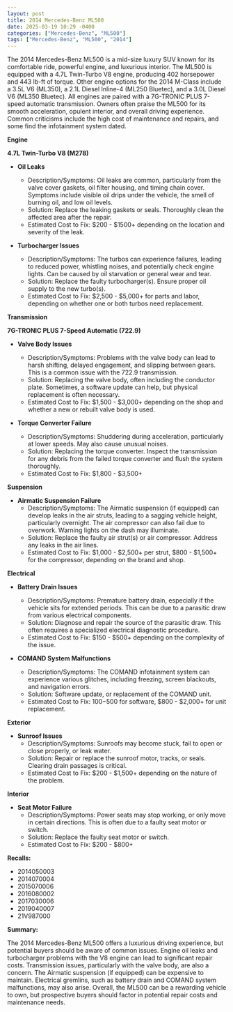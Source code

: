 ```yaml
---
layout: post
title: 2014 Mercedes-Benz ML500
date: 2025-03-19 10:29 -0400
categories: ["Mercedes-Benz", "ML500"]
tags: ["Mercedes-Benz", "ML500", "2014"]
---
```

The 2014 Mercedes-Benz ML500 is a mid-size luxury SUV known for its comfortable ride, powerful engine, and luxurious interior. The ML500 is equipped with a 4.7L Twin-Turbo V8 engine, producing 402 horsepower and 443 lb-ft of torque. Other engine options for the 2014 M-Class include a 3.5L V6 (ML350), a 2.1L Diesel Inline-4 (ML250 Bluetec), and a 3.0L Diesel V6 (ML350 Bluetec). All engines are paired with a 7G-TRONIC PLUS 7-speed automatic transmission. Owners often praise the ML500 for its smooth acceleration, opulent interior, and overall driving experience. Common criticisms include the high cost of maintenance and repairs, and some find the infotainment system dated.

**Engine**

**4.7L Twin-Turbo V8 (M278)**

*   **Oil Leaks**
    *   Description/Symptoms: Oil leaks are common, particularly from the valve cover gaskets, oil filter housing, and timing chain cover. Symptoms include visible oil drips under the vehicle, the smell of burning oil, and low oil levels.
    *   Solution: Replace the leaking gaskets or seals. Thoroughly clean the affected area after the repair.
    *   Estimated Cost to Fix: $200 - $1500+ depending on the location and severity of the leak.

*   **Turbocharger Issues**
    *   Description/Symptoms: The turbos can experience failures, leading to reduced power, whistling noises, and potentially check engine lights. Can be caused by oil starvation or general wear and tear.
    *   Solution: Replace the faulty turbocharger(s). Ensure proper oil supply to the new turbo(s).
    *   Estimated Cost to Fix: $2,500 - $5,000+ for parts and labor, depending on whether one or both turbos need replacement.

**Transmission**

**7G-TRONIC PLUS 7-Speed Automatic (722.9)**

*   **Valve Body Issues**
    *   Description/Symptoms: Problems with the valve body can lead to harsh shifting, delayed engagement, and slipping between gears. This is a common issue with the 722.9 transmission.
    *   Solution: Replacing the valve body, often including the conductor plate. Sometimes, a software update can help, but physical replacement is often necessary.
    *   Estimated Cost to Fix: $1,500 - $3,000+ depending on the shop and whether a new or rebuilt valve body is used.

*   **Torque Converter Failure**
    *   Description/Symptoms: Shuddering during acceleration, particularly at lower speeds. May also cause unusual noises.
    *   Solution: Replacing the torque converter. Inspect the transmission for any debris from the failed torque converter and flush the system thoroughly.
    *   Estimated Cost to Fix: $1,800 - $3,500+

**Suspension**

*   **Airmatic Suspension Failure**
    *   Description/Symptoms: The Airmatic suspension (if equipped) can develop leaks in the air struts, leading to a sagging vehicle height, particularly overnight. The air compressor can also fail due to overwork. Warning lights on the dash may illuminate.
    *   Solution: Replace the faulty air strut(s) or air compressor. Address any leaks in the air lines.
    *   Estimated Cost to Fix: $1,000 - $2,500+ per strut, $800 - $1,500+ for the compressor, depending on the brand and shop.

**Electrical**

*   **Battery Drain Issues**
    *   Description/Symptoms: Premature battery drain, especially if the vehicle sits for extended periods. This can be due to a parasitic draw from various electrical components.
    *   Solution: Diagnose and repair the source of the parasitic draw. This often requires a specialized electrical diagnostic procedure.
    *   Estimated Cost to Fix: $150 - $500+ depending on the complexity of the issue.

*   **COMAND System Malfunctions**
    *   Description/Symptoms: The COMAND infotainment system can experience various glitches, including freezing, screen blackouts, and navigation errors.
    *   Solution: Software update, or replacement of the COMAND unit.
    *   Estimated Cost to Fix: $100-$500 for software, $800 - $2,000+ for unit replacement.

**Exterior**

*   **Sunroof Issues**
    *   Description/Symptoms: Sunroofs may become stuck, fail to open or close properly, or leak water.
    *   Solution: Repair or replace the sunroof motor, tracks, or seals. Clearing drain passages is critical.
    *   Estimated Cost to Fix: $200 - $1,500+ depending on the nature of the problem.

**Interior**

*   **Seat Motor Failure**
    *   Description/Symptoms: Power seats may stop working, or only move in certain directions. This is often due to a faulty seat motor or switch.
    *   Solution: Replace the faulty seat motor or switch.
    *   Estimated Cost to Fix: $200 - $800+

**Recalls:**

*   2014050003
*   2014070004
*   2015070006
*   2016080002
*   2017030006
*   2019040007
*   21V987000

**Summary:**

The 2014 Mercedes-Benz ML500 offers a luxurious driving experience, but potential buyers should be aware of common issues. Engine oil leaks and turbocharger problems with the V8 engine can lead to significant repair costs. Transmission issues, particularly with the valve body, are also a concern. The Airmatic suspension (if equipped) can be expensive to maintain. Electrical gremlins, such as battery drain and COMAND system malfunctions, may also arise. Overall, the ML500 can be a rewarding vehicle to own, but prospective buyers should factor in potential repair costs and maintenance needs.

